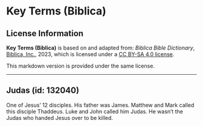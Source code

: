 # Key Terms (Biblica)

## License Information

**Key Terms (Biblica)** is based on and adapted from: _Biblica Bible Dictionary_, [Biblica, Inc.](https://www.biblica.com/), 2023, which is licensed under a [CC BY-SA 4.0 license](https://creativecommons.org/licenses/by-sa/4.0/legalcode.en).

This markdown version is provided under the same license.



--------------------------------

## Judas (id: 132040)

One of Jesusʼ 12 disciples. His father was James. Matthew and Mark called this disciple Thaddeus. Luke and John called him Judas. He wasn’t the Judas who handed Jesus over to be killed.


